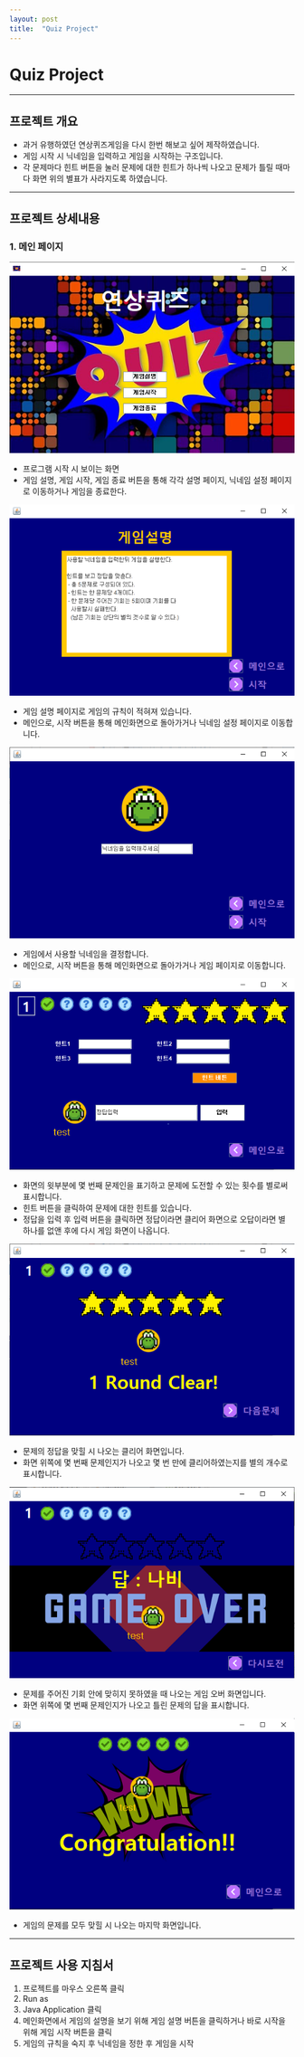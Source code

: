 ```yaml
---
layout: post
title:  "Quiz Project"
---
```


# Quiz Project
------
## 프로젝트 개요
- 과거 유행하였던 연상퀴즈게임을 다시 한번 해보고 싶어 제작하였습니다.
- 게임 시작 시 닉네임을 입력하고 게임을 시작하는 구조입니다.
- 각 문제마다 힌트 버튼을 눌러 문제에 대한 힌트가
하나씩 나오고 문제가 틀릴 때마다 화면 위의 별표가 사라지도록 하였습니다.
------
## 프로젝트 상세내용
### 1. 메인 페이지
<img src="/assets/images/home.png">

- 프로그램 시작 시 보이는 화면
- 게임 설명, 게임 시작, 게임 종료 버튼을 통해 각각 설명 페이지, 닉네임 설정 페이지로 이동하거나 게임을 종료한다.

<img src="/assets/images/rule.png">

- 게임 설명 페이지로 게임의 규칙이 적혀져 있습니다.
- 메인으로, 시작 버튼을 통해 메인화면으로 돌아가거나 닉네임 설정 페이지로 이동합니다.

<img src="/assets/images/name.png">

- 게임에서 사용할 닉네임을 결정합니다.
- 메인으로, 시작 버튼을 통해 메인화면으로 돌아가거나 게임 페이지로 이동합니다.

<img src="/assets/images/game.png">

- 화면의 윗부분에 몇 번째 문제인을 표기하고 문제에 도전할 수 있는 횟수를 별로써 표시합니다.
- 힌트 버튼을 클릭하여 문제에 대한 힌트를 있습니다.
- 정답을 입력 후 입력 버튼을 클릭하면 정답이라면 클리어 화면으로 오답이라면 별 하나를 없앤 후에 다시 게임 화면이 나옵니다.

<img src="/assets/images/clear.png">

- 문제의 정답을 맞힐 시 나오는 클리어 화면입니다.
- 화면 위쪽에 몇 번째 문제인지가 나오고 몇 번 만에 클리어하였는지를 별의 개수로 표시합니다.

<img src="/assets/images/false.png">

- 문제를 주어진 기회 안에 맞히지 못하였을 때 나오는 게임 오버 화면입니다.
- 화면 위쪽에 몇 번째 문제인지가 나오고 틀린 문제의 답을 표시합니다.

<img src="/assets/images/finsh.png">

- 게임의 문제를 모두 맞힐 시 나오는 마지막 화면입니다.
------
## 프로젝트 사용 지침서
1. 프로젝트를 마우스 오른쪽 클릭
2. Run as
3. Java Application 클릭
4. 메인화면에서 게임의 설명을 보기 위해 게임 설명 버튼을 클릭하거나 바로 시작을 위해 게임 시작 버튼을 클릭
5. 게임의 규칙을 숙지 후 닉네임을 정한 후 게임을 시작
